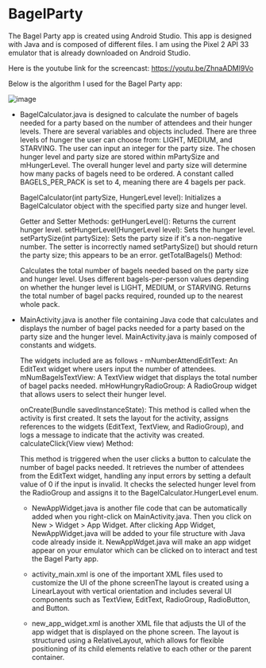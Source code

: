 # BagelParty
The Bagel Party app is created using Android Studio. This app is designed with Java and is composed of different files. I am using the Pixel 2 API 33 emulator that is already downloaded on Android Studio.

Here is the youtube link for the screencast: https://youtu.be/ZhnaADMl9Vo

Below is the algorithm I used for the Bagel Party app:
 

![image](https://github.com/user-attachments/assets/bc054c83-0fef-4f08-8b9d-a75b156b2a3e)


- BagelCalculator.java is designed to calculate the number of bagels needed for a party based on the number of attendees and their hunger levels. There are several variables and objects included. There are three levels of hunger the user can choose from: LIGHT, MEDIUM, and STARVING. The user can input an integer for the party size. The chosen hunger level and party size are stored within mPartySize and mHungerLevel. The overall hunger level and party size will determine how many packs of bagels need to be ordered. A constant called BAGELS_PER_PACK is set to 4, meaning there are 4 bagels per pack.
  
  BagelCalculator(int partySize, HungerLevel level): Initializes a BagelCalculator object with the specified party size and hunger level.

  Getter and Setter Methods:
  getHungerLevel(): Returns the current hunger level.
  setHungerLevel(HungerLevel level): Sets the hunger level.
  setPartySize(int partySize): Sets the party size if it's a non-negative number.
  The setter is incorrectly named setPartySize() but should return the party size; this appears to be an error.
  getTotalBagels() Method:

  Calculates the total number of bagels needed based on the party size and hunger level.
  Uses different bagels-per-person values depending on whether the hunger level is LIGHT, MEDIUM, or STARVING.
  Returns the total number of bagel packs required, rounded up to the nearest whole pack.

- MainActivity.java is another file containing Java code that calculates and displays the number of bagel packs needed for a party based on the party size and the hunger level. MainActivity.java is mainly composed of constants and widgets.

  The widgets included are as follows - 
  mNumberAttendEditText: An EditText widget where users input the number of attendees.
  mNumBagelsTextView: A TextView widget that displays the total number of bagel packs needed.
  mHowHungryRadioGroup: A RadioGroup widget that allows users to select their hunger level.
  

  onCreate(Bundle savedInstanceState):
  This method is called when the activity is first created.
  It sets the layout for the activity, assigns references to the widgets (EditText, TextView, and RadioGroup), and logs a message to indicate that the activity was created.
  calculateClick(View view) Method:

  This method is triggered when the user clicks a button to calculate the number of bagel packs needed.
  It retrieves the number of attendees from the EditText widget, handling any input errors by setting a default value of 0 if the input is invalid.
  It checks the selected hunger level from the RadioGroup and assigns it to the BagelCalculator.HungerLevel enum.

  - NewAppWidget.java is another file code that can be automatically added when you right-click on MainActivity.java. Then you click on New > Widget > App Widget. After clicking App Widget, NewAppWidget.java will   be added to your file structure with Java code already inside it. NewAppWdget.java will make an app widget appear on your emulator which can be clicked on to interact and test the Bagel Party app.

  - activity_main.xml is one of the important XML files used to customize the UI of the phone screenThe layout is created using a LinearLayout with vertical orientation and includes several UI components such as TextView, EditText, RadioGroup, RadioButton, and Button.

  - new_app_widget.xml is another XML file that adjusts the UI of the app widget that is displayed on the phone screen. The layout is structured using a RelativeLayout, which allows for flexible positioning of its child elements relative to each other or the parent container. 
